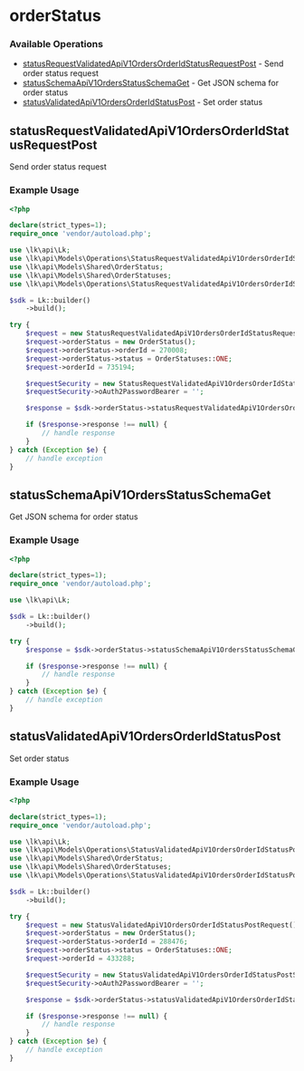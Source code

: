 # orderStatus

### Available Operations

* [statusRequestValidatedApiV1OrdersOrderIdStatusRequestPost](#statusrequestvalidatedapiv1ordersorderidstatusrequestpost) - Send order status request
* [statusSchemaApiV1OrdersStatusSchemaGet](#statusschemaapiv1ordersstatusschemaget) - Get JSON schema for order status
* [statusValidatedApiV1OrdersOrderIdStatusPost](#statusvalidatedapiv1ordersorderidstatuspost) - Set order status

## statusRequestValidatedApiV1OrdersOrderIdStatusRequestPost

Send order status request

### Example Usage

```php
<?php

declare(strict_types=1);
require_once 'vendor/autoload.php';

use \lk\api\Lk;
use \lk\api\Models\Operations\StatusRequestValidatedApiV1OrdersOrderIdStatusRequestPostRequest;
use \lk\api\Models\Shared\OrderStatus;
use \lk\api\Models\Shared\OrderStatuses;
use \lk\api\Models\Operations\StatusRequestValidatedApiV1OrdersOrderIdStatusRequestPostSecurity;

$sdk = Lk::builder()
    ->build();

try {
    $request = new StatusRequestValidatedApiV1OrdersOrderIdStatusRequestPostRequest();
    $request->orderStatus = new OrderStatus();
    $request->orderStatus->orderId = 270008;
    $request->orderStatus->status = OrderStatuses::ONE;
    $request->orderId = 735194;

    $requestSecurity = new StatusRequestValidatedApiV1OrdersOrderIdStatusRequestPostSecurity();
    $requestSecurity->oAuth2PasswordBearer = '';

    $response = $sdk->orderStatus->statusRequestValidatedApiV1OrdersOrderIdStatusRequestPost($request, $requestSecurity);

    if ($response->response !== null) {
        // handle response
    }
} catch (Exception $e) {
    // handle exception
}
```

## statusSchemaApiV1OrdersStatusSchemaGet

Get JSON schema for order status

### Example Usage

```php
<?php

declare(strict_types=1);
require_once 'vendor/autoload.php';

use \lk\api\Lk;

$sdk = Lk::builder()
    ->build();

try {
    $response = $sdk->orderStatus->statusSchemaApiV1OrdersStatusSchemaGet();

    if ($response->response !== null) {
        // handle response
    }
} catch (Exception $e) {
    // handle exception
}
```

## statusValidatedApiV1OrdersOrderIdStatusPost

Set order status

### Example Usage

```php
<?php

declare(strict_types=1);
require_once 'vendor/autoload.php';

use \lk\api\Lk;
use \lk\api\Models\Operations\StatusValidatedApiV1OrdersOrderIdStatusPostRequest;
use \lk\api\Models\Shared\OrderStatus;
use \lk\api\Models\Shared\OrderStatuses;
use \lk\api\Models\Operations\StatusValidatedApiV1OrdersOrderIdStatusPostSecurity;

$sdk = Lk::builder()
    ->build();

try {
    $request = new StatusValidatedApiV1OrdersOrderIdStatusPostRequest();
    $request->orderStatus = new OrderStatus();
    $request->orderStatus->orderId = 288476;
    $request->orderStatus->status = OrderStatuses::ONE;
    $request->orderId = 433288;

    $requestSecurity = new StatusValidatedApiV1OrdersOrderIdStatusPostSecurity();
    $requestSecurity->oAuth2PasswordBearer = '';

    $response = $sdk->orderStatus->statusValidatedApiV1OrdersOrderIdStatusPost($request, $requestSecurity);

    if ($response->response !== null) {
        // handle response
    }
} catch (Exception $e) {
    // handle exception
}
```
